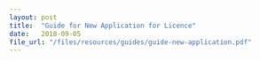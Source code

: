 ```yaml
---
layout: post
title:  "Guide for New Application for Licence"
date:   2018-09-05
file_url: "/files/resources/guides/guide-new-application.pdf"
---
```

